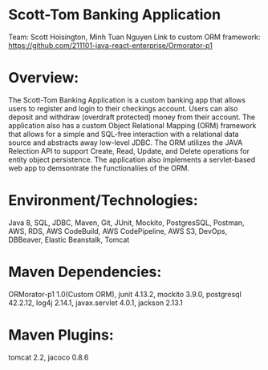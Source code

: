 # **Scott-Tom Banking Application**

Team: Scott Hoisington, Minh Tuan Nguyen
Link to custom ORM framework:  https://github.com/211101-java-react-enterprise/Ormorator-p1

# **Overview:**
The Scott-Tom Banking Application is a custom banking app that allows users to register and login to their checkings account. Users can also deposit and withdraw (overdraft protected) money from their account. The application also has a custom Object Relational Mapping (ORM) framework that allows for a simple and SQL-free interaction with a relational data source and abstracts away low-level JDBC. The ORM utilizes the JAVA Relection API to support Create, Read, Update, and Delete operations for entity object persistence. The application also implements a servlet-based web app to demsontrate the functionaliies of the ORM.

# **Environment/Technologies:**
Java 8, SQL, JDBC, Maven, Git, JUnit, Mockito, PostgresSQL, Postman, AWS, RDS, AWS CodeBuild, AWS CodePipeline, AWS S3, DevOps, DBBeaver, Elastic Beanstalk, Tomcat

# **Maven Dependencies:**
ORMorator-p1 1.0(Custom ORM), junit 4.13.2, mockito 3.9.0, postgresql 42.2.12, log4j 2.14.1, javax.servlet 4.0.1, jackson 2.13.1

# **Maven Plugins:**
tomcat 2.2, jacoco 0.8.6
